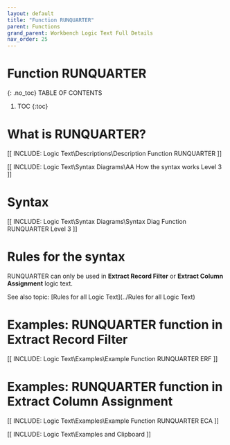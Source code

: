 ```yaml
---
layout: default
title: "Function RUNQUARTER"
parent: Functions
grand_parent: Workbench Logic Text Full Details
nav_order: 25
---
```

# Function RUNQUARTER
{: .no_toc}
TABLE OF CONTENTS 
1. TOC
{:toc}  

# What is RUNQUARTER?

[[ INCLUDE: Logic Text\Descriptions\Description Function RUNQUARTER ]]

[[ INCLUDE: Logic Text\Syntax Diagrams\AA How the syntax works Level 3 ]]

# Syntax 

[[ INCLUDE: Logic Text\Syntax Diagrams\Syntax Diag Function RUNQUARTER Level 3 ]]

# Rules for the syntax 

RUNQUARTER can only be used in **Extract Record Filter** or **Extract Column Assignment** logic text.

See also topic: [Rules for all Logic Text](../Rules for all Logic Text) 

# Examples: RUNQUARTER function in Extract Record Filter 

[[ INCLUDE: Logic Text\Examples\Example Function RUNQUARTER ERF ]]

# Examples: RUNQUARTER function in Extract Column Assignment 

[[ INCLUDE: Logic Text\Examples\Example Function RUNQUARTER ECA ]]

[[ INCLUDE: Logic Text\Examples and Clipboard ]]

